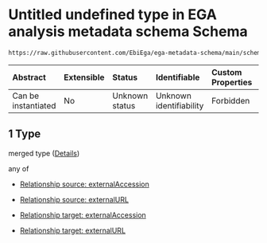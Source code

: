 # Untitled undefined type in EGA analysis metadata schema Schema

```txt
https://raw.githubusercontent.com/EbiEga/ega-metadata-schema/main/schemas/EGA.analysis.json#/properties/analysisRelationships/items/allOf/1/anyOf/2/allOf/1
```



| Abstract            | Extensible | Status         | Identifiable            | Custom Properties | Additional Properties | Access Restrictions | Defined In                                                                       |
| :------------------ | :--------- | :------------- | :---------------------- | :---------------- | :-------------------- | :------------------ | :------------------------------------------------------------------------------- |
| Can be instantiated | No         | Unknown status | Unknown identifiability | Forbidden         | Allowed               | none                | [EGA.analysis.json\*](../../../schemas/EGA.analysis.json "open original schema") |

## 1 Type

merged type ([Details](ega-2-properties-analysis-relationships-items-allof-relationship-constraints-for-an-analysis-anyof-relationships-of-external-accessions-and-urls-optional-ones-allof-1.md))

any of

*   [Relationship source: externalAccession](ega-4-definitions-relationship-source-externalaccession.md "check type definition")

*   [Relationship source: externalURL](ega-4-definitions-relationship-source-externalurl.md "check type definition")

*   [Relationship target: externalAccession](ega-4-definitions-relationship-target-externalaccession.md "check type definition")

*   [Relationship target: externalURL](ega-4-definitions-relationship-target-externalurl.md "check type definition")
